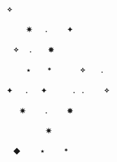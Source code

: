 ### ✧ 
### ㅤㅤㅤ✷ㅤㅤ.ㅤㅤㅤ✦ 
### ㅤ✧  　 .    ㅤ ㅤ✵ 　　　　　　　  　　     
### ㅤㅤㅤ⋆  　    ㅤ*  　ㅤㅤㅤ✧  ㅤ　.　　　　　   　
### ✦ㅤㅤ.ㅤㅤ✦ㅤㅤㅤㅤ.ㅤ.ㅤㅤㅤ✧  
### ㅤㅤ✷ㅤㅤㅤ.ㅤㅤㅤ✵ 　
### ㅤㅤㅤㅤㅤㅤ✷
### ㅤ◆ㅤㅤㅤ⋆ㅤㅤㅤ*
